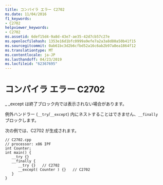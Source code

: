 ```yaml
---
title: コンパイラ エラー C2702
ms.date: 11/04/2016
f1_keywords:
- C2702
helpviewer_keywords:
- C2702
ms.assetid: 6def15d4-9a8d-43e7-ae35-42d7cb57c27e
ms.openlocfilehash: 1353e16d1bfc0999a9efe7a2a3a8d80a50b41f15
ms.sourcegitcommit: 0ab61bc3d2b6cfbd52a16c6ab2b97a8ea1864f12
ms.translationtype: MT
ms.contentlocale: ja-JP
ms.lasthandoff: 04/23/2019
ms.locfileid: "62367695"
---
```

# <a name="compiler-error-c2702"></a>コンパイラ エラー C2702

_ _except は終了ブロック内では表示されない場合があります。

例外ハンドラー (`__try`/`__except`) 内にネストすることはできません、`__finally`ブロックします。

次の例では、C2702 が生成されます。

```
// C2702.cpp
// processor: x86 IPF
int Counter;
int main() {
   __try {}
   __finally {
      __try {}   // C2702
      __except( Counter ) {}   // C2702
   }
}
```